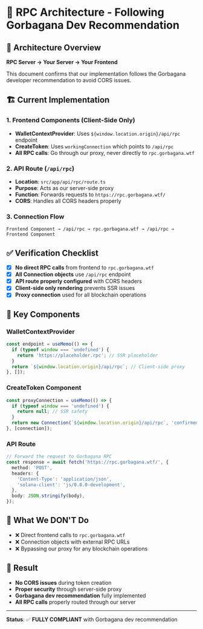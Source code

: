 # 🔗 RPC Architecture - Following Gorbagana Dev Recommendation

## 🎯 **Architecture Overview**
**RPC Server → Your Server → Your Frontend**

This document confirms that our implementation follows the Gorbagana developer recommendation to avoid CORS issues.

## 🏗️ **Current Implementation**

### **1. Frontend Components (Client-Side Only)**
- **WalletContextProvider**: Uses `${window.location.origin}/api/rpc` endpoint
- **CreateToken**: Uses `workingConnection` which points to `/api/rpc`
- **All RPC calls**: Go through our proxy, never directly to `rpc.gorbagana.wtf`

### **2. API Route (`/api/rpc`)**
- **Location**: `src/app/api/rpc/route.ts`
- **Purpose**: Acts as our server-side proxy
- **Function**: Forwards requests to `https://rpc.gorbagana.wtf/`
- **CORS**: Handles all CORS headers properly

### **3. Connection Flow**
```
Frontend Component → /api/rpc → rpc.gorbagana.wtf → /api/rpc → Frontend Component
```

## ✅ **Verification Checklist**

- [x] **No direct RPC calls** from frontend to `rpc.gorbagana.wtf`
- [x] **All Connection objects** use `/api/rpc` endpoint
- [x] **API route properly configured** with CORS headers
- [x] **Client-side only rendering** prevents SSR issues
- [x] **Proxy connection** used for all blockchain operations

## 🔧 **Key Components**

### **WalletContextProvider**
```typescript
const endpoint = useMemo(() => {
  if (typeof window === 'undefined') {
    return 'https://placeholder.rpc'; // SSR placeholder
  }
  return `${window.location.origin}/api/rpc`; // Client-side proxy
}, []);
```

### **CreateToken Component**
```typescript
const proxyConnection = useMemo(() => {
  if (typeof window === 'undefined') {
    return null; // SSR safety
  }
  return new Connection(`${window.location.origin}/api/rpc`, 'confirmed');
}, [connection]);
```

### **API Route**
```typescript
// Forward the request to Gorbagana RPC
const response = await fetch('https://rpc.gorbagana.wtf/', {
  method: 'POST',
  headers: {
    'Content-Type': 'application/json',
    'solana-client': 'js/0.0.0-development',
  },
  body: JSON.stringify(body),
});
```

## 🚫 **What We DON'T Do**

- ❌ Direct frontend calls to `rpc.gorbagana.wtf`
- ❌ Connection objects with external RPC URLs
- ❌ Bypassing our proxy for any blockchain operations

## 🎉 **Result**

- **No CORS issues** during token creation
- **Proper security** through server-side proxy
- **Gorbagana dev recommendation** fully implemented
- **All RPC calls** properly routed through our server

---

**Status**: ✅ **FULLY COMPLIANT** with Gorbagana dev recommendation
